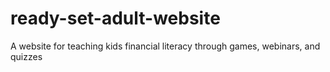 # ready-set-adult-website
A website for teaching kids financial literacy through games, webinars, and quizzes
